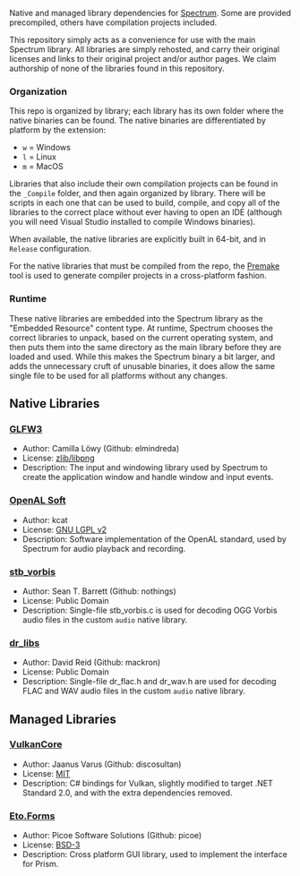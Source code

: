 Native and managed library dependencies for [Spectrum](https://github.com/SpectrumLib/Spectrum). Some are provided precompiled, others have compilation projects included.

This repository simply acts as a convenience for use with the main Spectrum library. All libraries are simply rehosted, and carry their original licenses and links to their original project and/or author pages. We claim authorship of none of the libraries found in this repository.

### Organization

This repo is organized by library; each library has its own folder where the native binaries can be found. The native binaries are differentiated by platform by the extension:

* `w` = Windows
* `l` = Linux
* `m` = MacOS

Libraries that also include their own compilation projects can be found in the `_Compile` folder, and then again organized by library. There will be scripts in each one that can be used to build, compile, and copy all of the libraries to the correct place without ever having to open an IDE (although you will need Visual Studio installed to compile Windows binaries).

When available, the native libraries are explicitly built in 64-bit, and in `Release` configuration.

For the native libraries that must be compiled from the repo, the [Premake](https://premake.github.io/index.html) tool is used to generate compiler projects in a cross-platform fashion.

### Runtime

These native libraries are embedded into the Spectrum library as the "Embedded Resource" content type. At runtime, Spectrum chooses the correct libraries to unpack, based on the current operating system, and then puts them into the same directory as the main library before they are loaded and used. While this makes the Spectrum binary a bit larger, and adds the unnecessary cruft of unusable binaries, it does allow the same single file to be used for all platforms without any changes.


## Native Libraries

### [GLFW3](https://www.glfw.org/)

* Author: Camilla Löwy (Github: elmindreda)
* License: [zlib/libpng](https://github.com/glfw/glfw/blob/master/LICENSE.md)
* Description: The input and windowing library used by Spectrum to create the application window and handle window and input events.

### [OpenAL Soft](https://kcat.strangesoft.net/openal.html)

* Author: kcat
* License: [GNU LGPL v2](https://github.com/kcat/openal-soft/blob/master/COPYING)
* Description: Software implementation of the OpenAL standard, used by Spectrum for audio playback and recording.

### [stb_vorbis](https://github.com/nothings/stb)

* Author: Sean T. Barrett (Github: nothings)
* License: Public Domain
* Description: Single-file stb_vorbis.c is used for decoding OGG Vorbis audio files in the custom `audio` native library.

### [dr_libs](https://github.com/mackron/dr_libs)

* Author: David Reid (Github: mackron)
* License: Public Domain
* Description: Single-file dr_flac.h and dr_wav.h are used for decoding FLAC and WAV audio files in the custom `audio` native library.

## Managed Libraries

### [VulkanCore](https://github.com/discosultan/VulkanCore)

* Author: Jaanus Varus (Github: discosultan)
* License: [MIT](https://github.com/discosultan/VulkanCore/blob/master/LICENSE)
* Description: C# bindings for Vulkan, slightly modified to target .NET Standard 2.0, and with the extra dependencies removed.

### [Eto.Forms](https://github.com/picoe/Eto)

* Author: Picoe Software Solutions  (Github: picoe)
* License: [BSD-3](https://github.com/picoe/Eto/blob/develop/LICENSE.txt)
* Description: Cross platform GUI library, used to implement the interface for Prism.